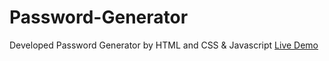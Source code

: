 # Password-Generator
Developed Password Generator by HTML and CSS &amp; Javascript
<a href="https://wondrous-chimera-b77a4b.netlify.app/">Live Demo</a>
